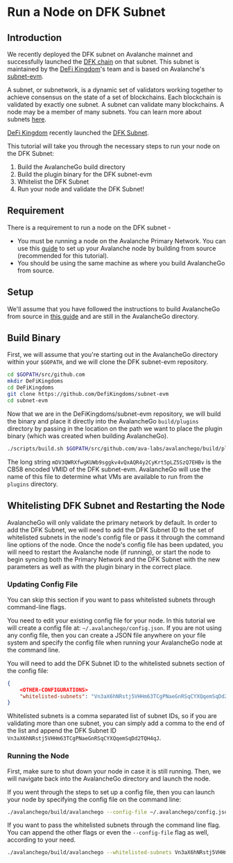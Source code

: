 # Run a Node on DFK Subnet

## Introduction

We recently deployed the DFK subnet on Avalanche mainnet and successfully launched the [DFK chain](https://subnets.avax.network/defi-kingdoms/dfk-chain/explorer) on that subnet. This subnet is maintained by the [DeFi Kingdom](https://defikingdoms.com/)'s team and is based on Avalanche's [subnet-evm](https://github.com/ava-labs/subnet-evm).

A subnet, or subnetwork, is a dynamic set of validators working together to achieve consensus on the state of a set of blockchains. Each blockchain is validated by exactly one subnet. A subnet can validate many blockchains. A node may be a member of many subnets. You can learn more about subnets [here](../subnets/README.md).

[DeFi Kingdom](https://defikingdoms.com/) recently launched the [DFK Subnet](https://subnets.avax.network/defi-kingdoms/dfk-chain/explorer).

This tutorial will take you through the necessary steps to run your node on the DFK Subnet:

1) Build the AvalancheGo build directory
2) Build the plugin binary for the DFK subnet-evm
3) Whitelist the DFK Subnet
4) Run your node and validate the DFK Subnet!

## Requirement

There is a requirement to run a node on the DFK subnet - 

* You must be running a node on the Avalanche Primary Network. You can use this [guide](../../nodes-and-staking/run-avalanche-node.md) to set up your Avalanche node by building from source (recommended for this tutorial).
* You should be using the same machine as where you build AvalancheGo from source.

## Setup

We'll assume that you have followed the instructions to build AvalancheGo from source in [this guide](../../nodes-and-staking/run-avalanche-node.md) and are still in the AvalancheGo directory.
## Build Binary

First, we will assume that you're starting out in the AvalancheGo directory within your `$GOPATH`, and we will clone the DFK subnet-evm repository.

```bash
cd $GOPATH/src/github.com
mkdir DeFiKingdoms
cd DeFiKingdoms
git clone https://github.com/DefiKingdoms/subnet-evm
cd subnet-evm
```

Now that we are in the DeFiKingdoms/subnet-evm repository, we will build the binary and place it directly into the AvalancheGo `build/plugins` directory by passing in the location on the path we want to place the plugin binary (which was created when building AvalancheGo).

```bash
./scripts/build.sh $GOPATH/src/github.com/ava-labs/avalanchego/build/plugins/mDV3QWRXfwgKUWb9sggkv4vQxAQR4y2CyKrt5pLZ5SzQ7EHBv
```

The long string `mDV3QWRXfwgKUWb9sggkv4vQxAQR4y2CyKrt5pLZ5SzQ7EHBv` is the CB58 encoded VMID of the DFK subnet-evm. AvalancheGo will use the name of this file to determine what VMs are available to run from the `plugins` directory.

## Whitelisting DFK Subnet and Restarting the Node

AvalancheGo will only validate the primary network by default. In order to add the DFK Subnet, we will need to add the DFK Subnet ID to the set of whitelisted subnets in the node's config file or pass it through the command line options of the node. Once the node's config file has been updated, you will need to restart the Avalanche node (if running), or start the node to begin syncing both the Primary Network and the DFK Subnet with the new parameters as well as with the plugin binary in the correct place.

### Updating Config File

You can skip this section if you want to pass whitelisted subnets through command-line flags.

You need to edit your existing config file for your node. In this tutorial we will create a config file at: `~/.avalanchego/config.json`. If you are not using any config file, then you can create a JSON file anywhere on your file system and specify the config file when running your AvalancheGo node at the command line.

You will need to add the DFK Subnet ID to the whitelisted subnets section of the config file:

```json
{
    <OTHER-CONFIGURATIONS>
    "whitelisted-subnets": "Vn3aX6hNRstj5VHHm63TCgPNaeGnRSqCYXQqemSqDd2TQH4qJ"
}
```

Whitelisted subnets is a comma separated list of subnet IDs, so if you are validating more than one subnet, you can simply add a comma to the end of the list and append the DFK Subnet ID `Vn3aX6hNRstj5VHHm63TCgPNaeGnRSqCYXQqemSqDd2TQH4qJ`.

### Running the Node

First, make sure to shut down your node in case it is still running. Then, we will navigate back into the AvalancheGo directory and launch the node.

If you went through the steps to set up a config file, then you can launch your node by specifying the config file on the command line:

```bash
./avalanchego/build/avalanchego --config-file ~/.avalanchego/config.json
```

If you want to pass the whitelisted subnets through the command line flag. You can append the other flags or even the `--config-file` flag as well, according to your need.

```bash
./avalanchego/build/avalanchego --whitelisted-subnets Vn3aX6hNRstj5VHHm63TCgPNaeGnRSqCYXQqemSqDd2TQH4qJ
```
